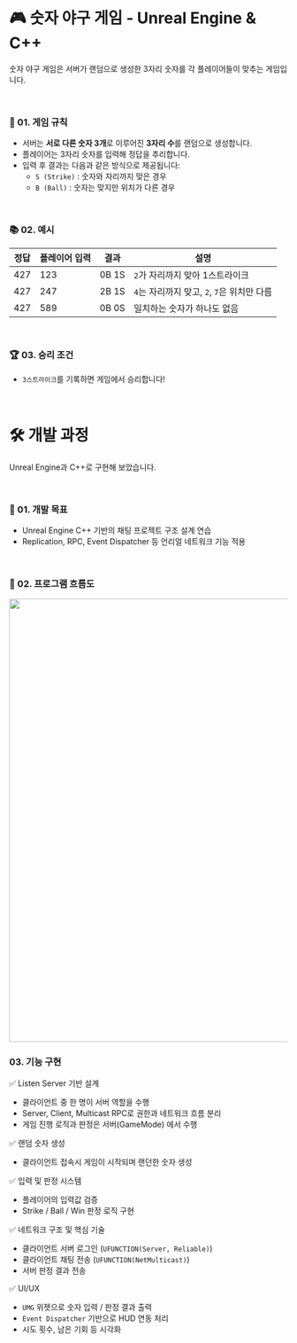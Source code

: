 # 🎮 숫자 야구 게임 - Unreal Engine & C++
숫자 야구 게임은 서버가 랜덤으로 생성한 3자리 숫자를 각 플레이어들이 맞추는 게임입니다. <br>

<br>

### 📌 01. 게임 규칙
- 서버는 **서로 다른 숫자 3개**로 이루어진 **3자리 수**를 랜덤으로 생성합니다.
- 플레이어는 3자리 숫자를 입력해 정답을 추리합니다.
- 입력 후 결과는 다음과 같은 방식으로 제공됩니다:
  - `S (Strike)` : 숫자와 자리까지 맞은 경우
  - `B (Ball)` : 숫자는 맞지만 위치가 다른 경우

<br>

### 📚 02. 예시
| 정답 | 플레이어 입력 | 결과   | 설명                                        |
|-----|--------------|--------|---------------------------------------------|
| 427 | 123          | 0B 1S  | `2`가 자리까지 맞아 1스트라이크               |
| 427 | 247          | 2B 1S  | `4`는 자리까지 맞고, `2`, `7`은 위치만 다름      |
| 427 | 589          | 0B 0S  | 일치하는 숫자가 하나도 없음                   |

<br>

### 🏆 03. 승리 조건
- `3스트라이크`를 기록하면 게임에서 승리합니다!

<br>

# 🛠 개발 과정
Unreal Engine과 C++로 구현해 보았습니다.

<br>

### 📌 01. 개발 목표
- Unreal Engine C++ 기반의 채팅 프로젝트 구조 설계 연습
- Replication, RPC, Event Dispatcher 등 언리얼 네트워크 기능 적용

<br>

### 🚀 02. 프로그램 흐름도

<img src="https://github.com/user-attachments/assets/da235b96-66d3-4b0d-a05f-78f593d4ebeb" width="800" height="800"/>


### 03. 기능 구현
✅ Listen Server 기반 설계
- 클라이언트 중 한 명이 서버 역할을 수행
- Server, Client, Multicast RPC로 권한과 네트워크 흐름 분리
- 게임 진행 로직과 판정은 서버(GameMode) 에서 수행

✅ 랜덤 숫자 생성
- 클라이언트 접속시 게임이 시작되며 랜던한 숫자 생성

✅ 입력 및 판정 시스템
- 플레이어의 입력값 검증
- Strike / Ball / Win 판정 로직 구현

✅ 네트워크 구조 및 핵심 기술
- 클라이언트 서버 로그인 (`UFUNCTION(Server, Reliable)`)
- 클라이언트 채팅 전송 (`UFUNCTION(NetMulticast)`)
- 서버 판정 결과 전송

✅ UI/UX
- `UMG` 위젯으로 숫자 입력 / 판정 결과 출력
- `Event Dispatcher` 기반으로 HUD 연동 처리
- 시도 횟수, 남은 기회 등 시각화
